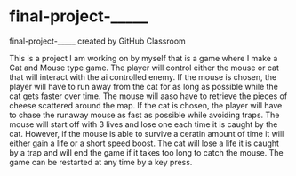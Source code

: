 # final-project-_____
final-project-_____ created by GitHub Classroom

This is a project I am working on by myself that is a game where I make a Cat and Mouse type game. 
The player will control either the mouse or cat that will interact with the ai controlled enemy. 
If the mouse is chosen, the player will have to run away from the cat for as long as possible while the cat gets faster over time.
The mouse will aaso have to retrieve the pieces of cheese scattered around the map.
If the cat is chosen, the player will have to chase the runaway mouse as fast as possible while avoiding traps.
The mouse will start off with 3 lives and lose one each time it is caught by the cat.
However, if the mouse is able to survive a ceratin amount of time it will either gain a life or a short speed boost.
The cat will lose a life it is caught by a trap and will end the game if it takes too long to catch the mouse.
The game can be restarted at any time by a key press.

